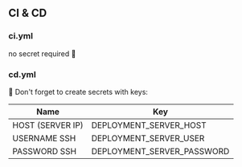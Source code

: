 ## CI & CD

### ci.yml
no secret required 🥳

### cd.yml

🫡 Don't forget to create secrets with keys:


| Name             | Key                        |
|------------------|----------------------------|
| HOST (SERVER IP) | DEPLOYMENT_SERVER_HOST     |
| USERNAME SSH     | DEPLOYMENT_SERVER_USER     |
| PASSWORD SSH     | DEPLOYMENT_SERVER_PASSWORD |
